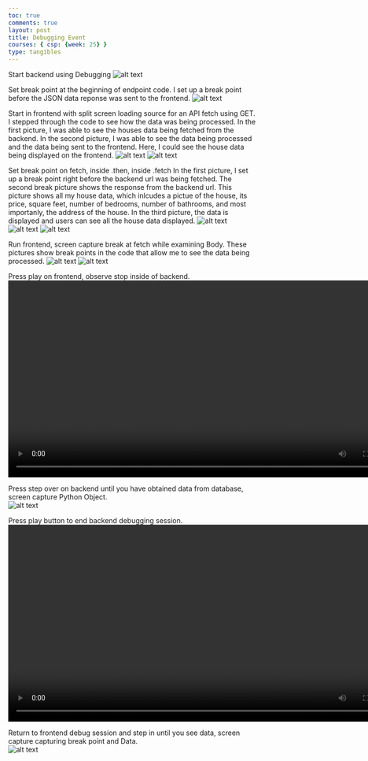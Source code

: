 ```yaml
---
toc: true
comments: true
layout: post
title: Debugging Event
courses: { csp: {week: 25} }
type: tangibles
---
```


Start backend using Debugging
![alt text](</student/images/Screenshot 2024-03-05 at 9.26.48 AM.png>)

Set break point at the beginning of endpoint code. I set up a break point before the JSON data reponse was sent to the frontend.
![alt text](</student/images/Screenshot 2024-03-05 at 9.23.15 AM.png>)

Start in frontend with split screen loading source for an API fetch using GET. I stepped through the code to see how the data was being processed. In the first picture, I was able to see the houses data being fetched from the backend. In the second picture, I was able to see the data being processed and the data being sent to the frontend. Here, I could see the house data being displayed on the frontend.
![alt text](</student/images/Screenshot 2024-03-05 at 9.23.33 AM.png>)
![alt text](</student/images/Screenshot 2024-03-05 at 9.23.46 AM.png>)

Set break point on fetch, inside .then, inside .fetch In the first picture, I set up a break point right before the backend url was being fetched. The second break picture shows the response from the backend url. This picture shows all my house data, which inlcudes a pictue of the house, its price, square feet, number of bedrooms, number of bathrooms, and most importanly, the address of the house. In the third picture, the data is displayed and users can see all the house data displayed.
![alt text](</student/images/Screenshot 2024-03-06 at 10.24.53 AM.png>)
![alt text](</student/images/Screenshot 2024-03-06 at 10.27.12 AM.png>)
![alt text](</student/images/Screenshot 2024-03-06 at 10.34.43 AM.png>)

Run frontend, screen capture break at fetch while examining Body. These pictures show break points in the code that allow me to see the data being processed.
![alt text](</student/images/Screenshot 2024-03-06 at 10.24.53 AM.png>)
![alt text](</student/images/Screenshot 2024-03-06 at 10.27.12 AM.png>)

Press play on frontend, observe stop inside of backend. 
<video height="400" controls src="/student/videos/Screen Recording 2024-03-06 at 10.38.50 AM.mov" title="Press play on frontend, observe stop inside of backend. "></video>

Press step over on backend until you have obtained data from database, screen capture Python Object.<br>
![alt text](</student/images/Screenshot 2024-03-06 at 10.42.20 AM.png>)

Press play button to end backend debugging session.
<video height="400" controls src="/student/videos/Screen Recording 2024-03-06 at 10.44.08 AM.mov" title="Press play button to end backend debugging session."></video>

Return to frontend debug session and step in until you see data, screen capture capturing break point and Data.<br>
![alt text](</student/images/Screenshot 2024-03-06 at 10.34.43 AM.png>)
